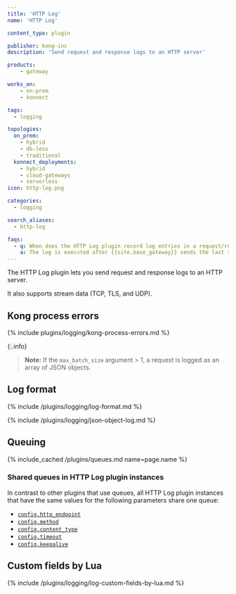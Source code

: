 ```yaml
---
title: 'HTTP Log'
name: 'HTTP Log'

content_type: plugin

publisher: kong-inc
description: 'Send request and response logs to an HTTP server'

products:
    - gateway

works_on:
    - on-prem
    - konnect

tags:
  - logging

topologies:
  on_prem:
    - hybrid
    - db-less
    - traditional
  konnect_deployments:
    - hybrid
    - cloud-gateways
    - serverless
icon: http-log.png

categories:
  - logging

search_aliases:
  - http-log

faqs:
  - q: When does the HTTP Log plugin record log entries in a request/response timeline?
    a: The log is executed after {{site.base_gateway}} sends the last response byte to the client. 
---
```


The HTTP Log plugin lets you send request and response logs to an HTTP server.

It also supports stream data (TCP, TLS, and UDP).

## Kong process errors

{% include plugins/logging/kong-process-errors.md %}

{:.info}
> **Note:** If the `max_batch_size` argument > 1, a request is logged as an array of JSON objects.

## Log format

{% include /plugins/logging/log-format.md %}

{% include /plugins/logging/json-object-log.md %}

## Queuing

{% include_cached /plugins/queues.md name=page.name %}

### Shared queues in HTTP Log plugin instances

In contrast to other plugins that use queues, all HTTP Log plugin instances that have the same values for the following parameters share one queue:

* [`config.http_endpoint`](./reference/#schema--config-http-endpoint)
* [`config.method`](./reference/#schema--config-method)
* [`config.content_type`](./reference/#schema--config-content-type)
* [`config.timeout`](./reference/#schema--config-timeout)
* [`config.keepalive`](./reference/#schema--config-keepalive)

## Custom fields by Lua

{% include /plugins/logging/log-custom-fields-by-lua.md %}
